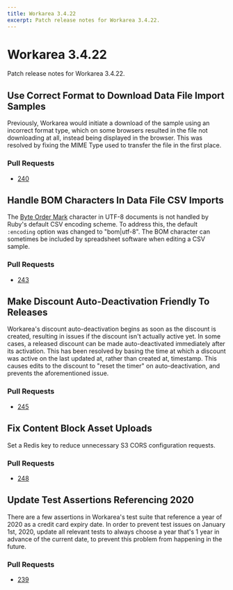 ```yaml
---
title: Workarea 3.4.22
excerpt: Patch release notes for Workarea 3.4.22.
---
```


# Workarea 3.4.22

Patch release notes for Workarea 3.4.22.

## Use Correct Format to Download Data File Import Samples

Previously, Workarea would initiate a download of the sample using an incorrect
format type, which on some browsers resulted in the file not downloading at
all, instead being displayed in the browser. This was resolved by fixing the
MIME Type used to transfer the file in the first place.

### Pull Requests

- [240](https://github.com/workarea-commerce/workarea/pull/240)

## Handle BOM Characters In Data File CSV Imports

The [Byte Order Mark](https://en.wikipedia.org/wiki/Byte_order_mark) character
in UTF-8 documents is not handled by Ruby's default CSV encoding scheme. To
address this, the default `:encoding` option was changed to "bom|utf-8". The
BOM character can sometimes be included by spreadsheet software when editing a
CSV sample.

### Pull Requests

- [243](https://github.com/workarea-commerce/workarea/pull/243)

## Make Discount Auto-Deactivation Friendly To Releases

Workarea's discount auto-deactivation begins as soon as the discount is
created, resulting in issues if the discount isn't actually active yet. In some
cases, a released discount can be made auto-deactivated immediately after its
activation. This has been resolved by basing the time at which a discount was
active on the last updated at, rather than created at, timestamp. This causes
edits to the discount to "reset the timer" on auto-deactivation, and prevents
the aforementioned issue.

### Pull Requests

- [245](https://github.com/workarea-commerce/workarea/pull/245)

## Fix Content Block Asset Uploads

Set a Redis key to reduce unnecessary S3 CORS configuration requests.

### Pull Requests

- [248](https://github.com/workarea-commerce/workarea/pull/248)

## Update Test Assertions Referencing 2020

There are a few assertions in Workarea's test suite that reference a year of
2020 as a credit card expiry date. In order to prevent test issues on January
1st, 2020, update all relevant tests to always choose a year that's 1 year in
advance of the current date, to prevent this problem from happening in the
future.

### Pull Requests

- [239](https://github.com/workarea-commerce/workarea/pull/239)
